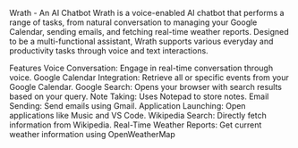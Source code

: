 Wrath - An AI Chatbot
Wrath is a voice-enabled AI chatbot that performs a range of tasks, from natural conversation to managing your Google Calendar, sending emails, and fetching real-time weather reports. Designed to be a multi-functional assistant, Wrath supports various everyday and productivity tasks through voice and text interactions.

Features
Voice Conversation: Engage in real-time conversation through voice.
Google Calendar Integration: Retrieve all or specific events from your Google Calendar.
Google Search: Opens your browser with search results based on your query.
Note Taking: Uses Notepad to store notes.
Email Sending: Send emails using Gmail.
Application Launching: Open applications like Music and VS Code.
Wikipedia Search: Directly fetch information from Wikipedia.
Real-Time Weather Reports: Get current weather information using OpenWeatherMap

